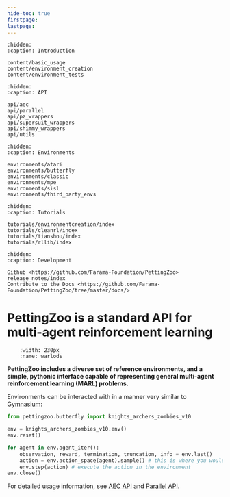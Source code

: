 ```yaml
---
hide-toc: true
firstpage:
lastpage:
---
```


```{toctree}
:hidden:
:caption: Introduction

content/basic_usage
content/environment_creation
content/environment_tests
```

```{toctree}
:hidden:
:caption: API

api/aec
api/parallel
api/pz_wrappers
api/supersuit_wrappers
api/shimmy_wrappers
api/utils
```

```{toctree}
:hidden:
:caption: Environments

environments/atari
environments/butterfly
environments/classic
environments/mpe
environments/sisl
environments/third_party_envs
```

```{toctree}
:hidden:
:caption: Tutorials

tutorials/environmentcreation/index
tutorials/cleanrl/index
tutorials/tianshou/index
tutorials/rllib/index
```

```{toctree}
:hidden:
:caption: Development

Github <https://github.com/Farama-Foundation/PettingZoo>
release_notes/index
Contribute to the Docs <https://github.com/Farama-Foundation/PettingZoo/tree/master/docs/>

```

# PettingZoo is a standard API for multi-agent reinforcement learning

```{figure} environments/atari/atari_warlords.gif
    :width: 230px
    :name: warlods
```

**PettingZoo includes a diverse set of reference environments, and a simple, pythonic interface capable of representing general multi-agent reinforcement learning (MARL) problems.** 

Environments can be interacted with in a manner very similar to [Gymnasium](https://gymnasium.farama.org):

```python
from pettingzoo.butterfly import knights_archers_zombies_v10

env = knights_archers_zombies_v10.env()
env.reset()

for agent in env.agent_iter():
    observation, reward, termination, truncation, info = env.last()
    action = env.action_space(agent).sample() # this is where you would insert your policy
    env.step(action) # execute the action in the environment
env.close()
```

For detailed usage information, see [AEC API](https://pettingzoo.farama.org/api/aec/) and [Parallel API](https://pettingzoo.farama.org/api/parallel/).
